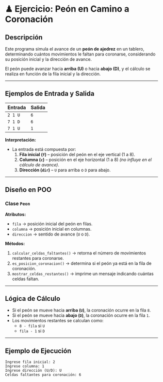 # ♟ Ejercicio: Peón en Camino a Coronación

## Descripción
Este programa simula el avance de un **peón de ajedrez** en un tablero, determinando cuántos movimientos le faltan para coronarse, considerando su posición inicial y la dirección de avance.  

El peón puede avanzar hacia **arriba (U)** o hacia **abajo (D)**, y el cálculo se realiza en función de la fila inicial y la dirección.

---

## Ejemplos de Entrada y Salida

| Entrada  | Salida |
|----------|--------|
| `2 1 U`  | `6`    |
| `7 1 D`  | `6`    |
| `7 1 U`  | `1`    |

**Interpretación:**
- La entrada está compuesta por:
  1. **Fila inicial (`f`)** – posición del peón en el eje vertical (1 a 8).
  2. **Columna (`c`)** – posición en el eje horizontal (1 a 8) *(no influye en el cálculo de avance)*.
  3. **Dirección (`dir`)** – `U` para arriba o `D` para abajo.

---

## Diseño en POO

### Clase `Peon`
**Atributos:**
- `fila` → posición inicial del peón en filas.
- `columna` → posición inicial en columnas.
- `direccion` → sentido de avance (`U` o `D`).

**Métodos:**
1. `calcular_celdas_faltantes()` → retorna el número de movimientos restantes para coronarse.
2. `es_posicion_coronacion()` → determina si el peón ya está en la fila de coronación.
3. `mostrar_celdas_restantes()` → imprime un mensaje indicando cuántas celdas faltan.

---

## Lógica de Cálculo

- Si el peón se mueve hacia **arriba (`U`)**, la coronación ocurre en la fila `8`.
- Si el peón se mueve hacia **abajo (`D`)**, la coronación ocurre en la fila `1`.
- Los movimientos restantes se calculan como:
  - `8 - fila` si `U`
  - `fila - 1` si `D`

---

## Ejemplo de Ejecución
```text
Ingrese fila inicial: 2
Ingrese columna: 1
Ingrese dirección (U/D): U
Celdas faltantes para coronación: 6